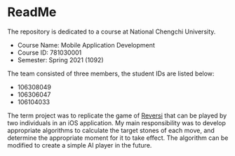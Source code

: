 # ReadMe
The repository is dedicated to a course at National Chengchi University.
* Course Name: Mobile Application Development
* Course ID: 781030001
* Semester: Spring 2021 (1092)

The team consisted of three members, the student IDs are listed below:
* 106308049
* 106306047
* 106104033

The term project was to replicate the game of [Reversi](https://en.wikipedia.org/wiki/Reversi) that can be played by two individuals in an iOS application. My main responsibility was to develop appropriate algorithms to calculate the target stones of each move, and determine the appropriate moment for it to take effect. The algorithm can be modified to create a simple AI player in the future.
